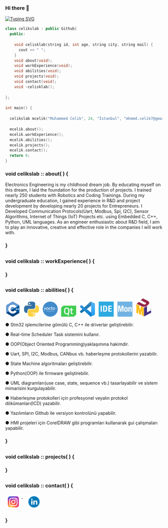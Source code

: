 ### Hi there 👋

<a href="https://git.io/typing-svg"><img src="https://readme-typing-svg.herokuapp.com?font=Fira+Code&duration=10&pause=200&color=33CFF7&width=435&lines=%7C;+;%7C;+;W%7C;We;Wel%7C;Welc;Welco%7C;Welcom;Welcome%7C;Welcome+%7C;Welcome+t;Welcome+to%7C;Welcome+to+%7C;Welcome+to+M%7C;Welcome+to+My;Welcome+to+My+%7C;Welcome+to+My+C;Welcome+to+My+Co%7C;Welcome+to+My+Cod;Welcome+to+My+Codi%7C;Welcome+to+My+Codin;Welcome+to+My+Coding%7C;Welcome+to+My+Coding+%7C;Welcome+to+My+Coding+W;Welcome+to+My+Coding+Wo%7C;Welcome+to+My+Coding+Wor;Welcome+to+My+Coding+Worl%7C;Welcome+to+My+Coding+World;Welcome+to+My+Coding+World+%7C;Welcome+to+My+Coding+World+!;Welcome+to+My+Coding+World+!%7C;Welcome+to+My+Coding+World+!;Welcome+to+My+Coding+World+!%7C;Welcome+to+My+Coding+World+!" alt="Typing SVG" /></a>

```c++
class celikslab : public Github{        
  public:    
  
    void celisklab(string id, int age, string city, string mail) {  
      cout << " ";
    }
    void about(void);
    void workExperience(void);
    void abilities(void);
    void projects(void);
    void contact(void);
    void ~celisklab();
    
};

int main() {

  celikslab mcelik("Muhammed Celik", 24, "İstanbul", "mhmmd.celik7@gmail.com");  
  
  mcelik.about();
  mcelik.workExperience();
  mcelik.abilities();
  mcelik.projects();
  mcelik.contact();
  return 0;
}
```




### void celikslab :: about( ) {

Electronics Engineering is my childhood dream job. By educating myself on this dream, I laid the foundation for the production of projects. I trained nearly 250 students with Robotics and Coding Trainings. During my undergraduate education, I gained experience in R&D and project development by developing nearly 20 projects for Entrepreneurs. I Developed Communication Protocols(Uart, Modbus, Spi, I2C), Sensor Algorithms, Internet of Things (IoT) Projects etc. using Embedded C, C++, Python, UML languages. As an engineer enthusiastic about R&D field, I aim to play an innovative, creative and effective role in the companies I will work with.
### }
##




### void celikslab :: workExperience( ) {

### }
##



### void celikslab :: abilities( ) {

<p align="left">
  <img width="48" alt="GIF" src="https://github.com/celikslab/celikslab/blob/main/additional_files/cpp_icon.png" /> 
  &nbsp;
  <img width="48" alt="GIF" src="https://github.com/celikslab/celikslab/blob/main/additional_files/pyhton_icon.png" />
  &nbsp;
  <img width="48" alt="GIF" src="https://github.com/celikslab/celikslab/blob/main/additional_files/yocto_icon.png"  />
  &nbsp;
  <img width="48" alt="GIF" src="https://github.com/celikslab/celikslab/blob/main/additional_files/qt_icon.png" />
  &nbsp;
  <img width="48" alt="GIF" src="https://github.com/celikslab/celikslab/blob/main/additional_files/vscode_icon.png" />
  &nbsp;
  <img width="48" alt="GIF" src="https://github.com/celikslab/celikslab/blob/main/additional_files/cubeide_icon.png" />
  &nbsp;
  <img width="48" alt="GIF" src="https://github.com/celikslab/celikslab/blob/main/additional_files/monitor_icon.png" />
  &nbsp;
  <img width="48" alt="GIF" src="https://github.com/celikslab/celikslab/blob/main/additional_files/uml_icon.png" />
  &nbsp;
<br>


● Stm32 işlemcilerine gömülü C, C++ ile driverlar geliştirebilir.

● Real-time Scheduler Task sistemini kullanır.

● OOP(Object Oriented Programming)yaklaşımına hakimdir.

● Uart, SPI, I2C, Modbus, CANbus vb. haberleşme protokollerini yazabilir.

● State Machine algoritmaları geliştirebilir.

● Python(OOP) ile firmware geliştirebilir.

● UML diagramları(use case, state, sequence vb.) tasarlayabilir ve sistem mimarisini kurgulayabilir.

● Haberleşme protokolleri için profesyonel veyalın protokol dökümanları(ICD) yazabilir.

● Yazılımların Github ile versiyon kontrolünü yapabilir.

● HMI projeleri için CorelDRAW gibi programları kullanarak gui çalışmaları yapabilir.

### }
##



### void celikslab :: projects( ) {

### }
##



### void celikslab :: contact( ) {

<p align="left">
  
  <a href="https://www.instagram.com/celikslab/" style="margin-right: 10px">
  <img width="36px" src="https://github.com/celikslab/celikslab/blob/main/additional_files/instagram.png" alt="İnstagram" style="vertical-align:top; margin:8px" />
  </a>
  
  <a href="https://www.linkedin.com/in/mhmmdcelik/" style="margin-right: 10px">
  <img width="36px" src="https://github.com/celikslab/celikslab/blob/main/additional_files/linkedin.png" alt="Linkedin" style="vertical-align:top; margin:8px" />
  </a>
  
</p>

### }
##
